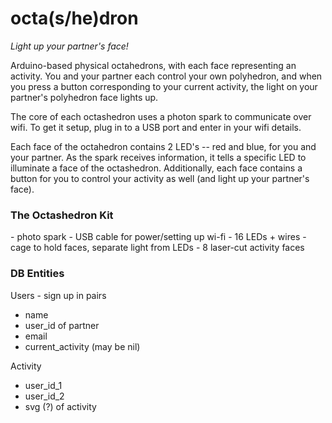 # octa(s/he)dron

<i>Light up your partner's face!</i>

Arduino-based physical octahedrons, with each face representing an activity. You and your partner each control your own polyhedron, and when you press a button corresponding to your current activity, the light on your partner's polyhedron face lights up.

The core of each octashedron uses a photon spark to communicate over wifi. To get it setup, plug in to a USB port and enter in your wifi details.

Each face of the octahedron contains 2 LED's -- red and blue, for you and your partner. As the spark receives information, it tells a specific LED to illuminate a face of the octashedron. Additionally, each face contains a button for you to control your activity as well (and light up your partner's face).

<h3>The Octashedron Kit</h3>
- photo spark
- USB cable for power/setting up wi-fi
- 16 LEDs + wires
- cage to hold faces, separate light from LEDs
- 8 laser-cut activity faces

<h3>DB Entities</h3>

Users - sign up in pairs
- name
- user_id of partner
- email
- current_activity (may be nil)

Activity
- user_id_1
- user_id_2
- svg (?) of activity
